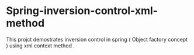 # Spring-inversion-control-xml-method
This projct demostrates inversion control in spring ( Object factory concept ) using xml context method .
